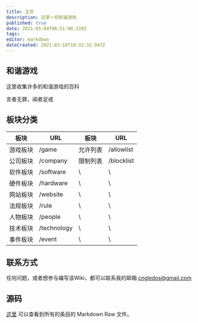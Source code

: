 ```yaml
---
title: 主页
description: 记录一切和谐游戏
published: true
date: 2021-05-04T06:51:00.239Z
tags: 
editor: markdown
dateCreated: 2021-03-18T10:32:32.947Z
---
```


和谐游戏
--------

这里收集许多的和谐游戏的百科

言者无罪，闻者足戒

板块分类
--------

| 板块     | URL         | 板块     | URL        |
| -------- | ----------- | -------- | ---------- |
| 游戏板块 | /game       | 允许列表 | /allowlist |
| 公司板块 | /company    | 限制列表 | /blocklist |
| 软件板块 | /software   | \        | \          |
| 硬件板块 | /hardware   | \        | \          |
| 网站板块 | /website    | \        | \          |
| 法规板块 | /rule       | \        | \          |
| 人物板块 | /people     | \        | \          |
| 技术板块 | /technology | \        | \          |
| 事件板块 | /event      | \        | \          |

联系方式
--------

任何问题，或者想参与编写该Wiki，都可以联系我的邮箱 cngledos@gmail.com

源码
----

[这里](https://github.com/gledos/ggame) 可以查看到所有的条目的 Markdown Raw 文件。

